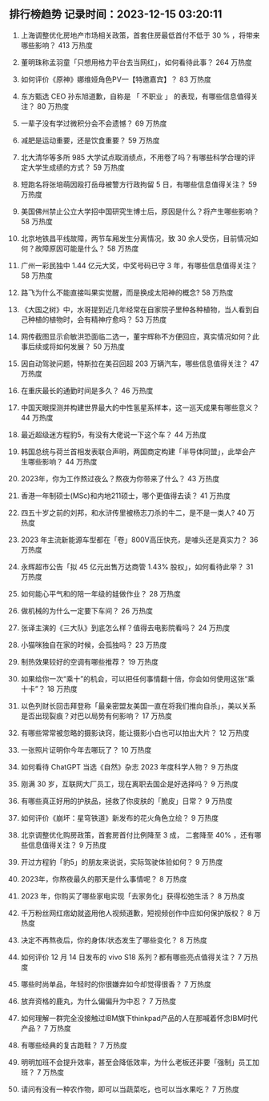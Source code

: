 
## 排行榜趋势 记录时间：2023-12-15 03:20:11
  
  1. 上海调整优化房地产市场相关政策，首套住房最低首付不低于 30 % ，将带来哪些影响？ 413 万热度
    
  2. 董明珠称孟羽童「只想用格力平台去当网红」，如何看待此事？ 264 万热度
    
  3. 如何评价《原神》娜维娅角色PV—【特邀嘉宾】？ 83 万热度
    
  4. 东方甄选  CEO  孙东旭道歉，自称是 「 不职业 」 的表现，有哪些信息值得关注？ 80 万热度
    
  5. 一辈子没有学过微积分会不会遗憾？ 69 万热度
    
  6. 减肥是运动重要，还是饮食重要？ 59 万热度
    
  7. 北大清华等多所 985 大学试点取消绩点，不用卷了吗？有哪些科学合理的评定大学生成绩的方式？ 59 万热度
    
  8. 短跑名将张培萌因殴打岳母被警方行政拘留 5 日，有哪些信息值得关注？ 59 万热度
    
  9. 美国佛州禁止公立大学招中国研究生博士后，原因是什么？将产生哪些影响？ 58 万热度
    
  10. 北京地铁昌平线故障，两节车厢发生分离情况，致 30 余人受伤，目前情况如何？故障原因可能是什么？ 58 万热度
    
  11. 广州一彩民独中 1.44 亿元大奖，中奖号码已守 3 年，有哪些信息值得关注？ 58 万热度
    
  12. 路飞为什么不能直接叫果实觉醒，而是换成太阳神的概念? 58 万热度
    
  13. 《大国之树》中，水哥提到近几年经常在自家院子里种各种植物，当人看到自己种植的植物时，会有精神疗愈吗？ 53 万热度
    
  14. 网传截图显示俞敏洪恐面临二选一，董宇辉称不方便回应，真实情况如何？此事后续或将如何发展？ 50 万热度
    
  15. 因自动驾驶问题，特斯拉在美召回超 203 万辆汽车，哪些信息值得关注？ 47 万热度
    
  16. 在重庆最长的通勤时间是多久？ 46 万热度
    
  17. 中国天眼探测并构建世界最大的中性氢星系样本，这一巡天成果有哪些意义？ 44 万热度
    
  18. 最近超级迷方程豹5，有没有大佬说一下这个车？ 44 万热度
    
  19. 韩国总统与荷兰首相发表联合声明，两国商定构建「半导体同盟」，此举会产生哪些影响？ 44 万热度
    
  20. 2023年，你为工作熬过夜么？熬夜为你带来了什么？ 43 万热度
    
  21. 香港一年制硕士(MSc)和内地211硕士，哪个更值得去读？ 41 万热度
    
  22. 四五十岁之前的刘邦，和水浒传里被杨志刀杀的牛二，是不是一类人? 40 万热度
    
  23. 2023 年主流新能源车型都在「卷」800V高压快充，是噱头还是真实力？ 36 万热度
    
  24. 永辉超市公告「拟 45 亿元出售万达商管 1.43% 股权」，如何看待此举？ 31 万热度
    
  25. 如何能心平气和的陪一年级的娃做作业？ 28 万热度
    
  26. 做机械的为什么一定要下车间？ 26 万热度
    
  27. 张译主演的《三大队》到底怎么样？值得去电影院看吗？ 24 万热度
    
  28. 小猫咪独自在家的时候，会孤独吗？ 23 万热度
    
  29. 制热效果较好的空调有哪些推荐？ 19 万热度
    
  30. 如果给你一次“乘十”的机会，可以把任何事情翻十倍，你会如何使用这张“乘十卡”？ 18 万热度
    
  31. 以色列财长回击拜登称「最亲密盟友美国一直在将我们推向自杀」，美以关系是否出现裂痕？对巴以局势有何影响？ 17 万热度
    
  32. 有哪些常常被忽略的摄影诀窍，能让摄影小白也可以拍出大片？ 12 万热度
    
  33. 一张照片证明你今年去哪玩了？ 10 万热度
    
  34. 如何看待 ChatGPT 当选《自然》杂志 2023 年度科学人物？ 9 万热度
    
  35. 刚满 30 岁，互联网大厂员工，现在离职去国企是好选择吗？ 9 万热度
    
  36. 有哪些真正好用的护肤品，拯救了你皮肤的「脆皮」日常？ 9 万热度
    
  37. 如何评价《崩坏：星穹铁道》新发布的花火角色立绘？ 9 万热度
    
  38. 北京调整优化购房政策，首套房首付比例降至 3 成， 二套降至 40% ，还有哪些信息值得关注？ 9 万热度
    
  39. 开过方程豹「豹5」的朋友来说说，实际驾驶体验如何？ 9 万热度
    
  40. 2023年，你熬夜最久的那天是什么事情呢？ 8 万热度
    
  41. 2023 年，你购买了哪些家电实现「去家务化」获得松弛生活？ 8 万热度
    
  42. 千万粉丝网红痞幼就盗用他人视频道歉，短视频创作中应如何保护版权？ 8 万热度
    
  43. 决定不再熬夜后，你的身体/状态发生了哪些变化？ 8 万热度
    
  44. 如何评价 12 月 14 日发布的 vivo S18 系列？都有哪些亮点值得关注？ 7 万热度
    
  45. 哪些时尚单品，年轻时的你很嫌弃如今却觉得很香？ 7 万热度
    
  46. 放弃资格的鹿丸，为什么偏偏升为中忍？ 7 万热度
    
  47. 如何理解一群完全没接触过IBM旗下thinkpad产品的人在那喊着怀念IBM时代产品？ 7 万热度
    
  48. 有哪些经典的复古跑鞋？ 7 万热度
    
  49. 明明加班不会提升效率，甚至会降低效率，为什么老板还非要「强制」员工加班？ 7 万热度
    
  50. 请问有没有一种农作物，即可以当蔬菜吃，也可以当水果吃？ 7 万热度
    